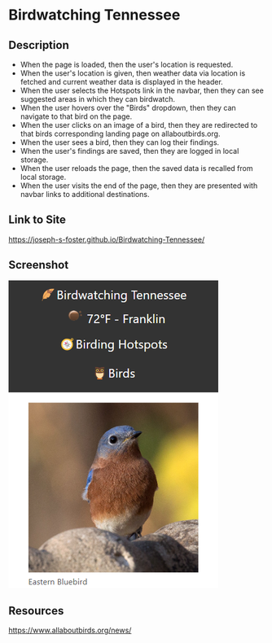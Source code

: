 # Birdwatching Tennessee

## Description

- When the page is loaded, then the user's location is requested.
- When the user's location is given, then weather data via location is fetched and current weather data is displayed in the header.
- When the user selects the Hotspots link in the navbar, then they can see suggested areas in which they can birdwatch.
- When the user hovers over the "Birds" dropdown, then they can navigate to that bird on the page.
- When the user clicks on an image of a bird, then they are redirected to that birds corresponding landing page on allaboutbirds.org.
- When the user sees a bird, then they can log their findings.
- When the user's findings are saved, then they are logged in local storage.
- When the user reloads the page, then the saved data is recalled from local storage.
- When the user visits the end of the page, then they are presented with navbar links to additional destinations.

## Link to Site

https://joseph-s-foster.github.io/Birdwatching-Tennessee/

## Screenshot

![Screenshot of Webpage](./assets/Screenshot.png)

## Resources

https://www.allaboutbirds.org/news/